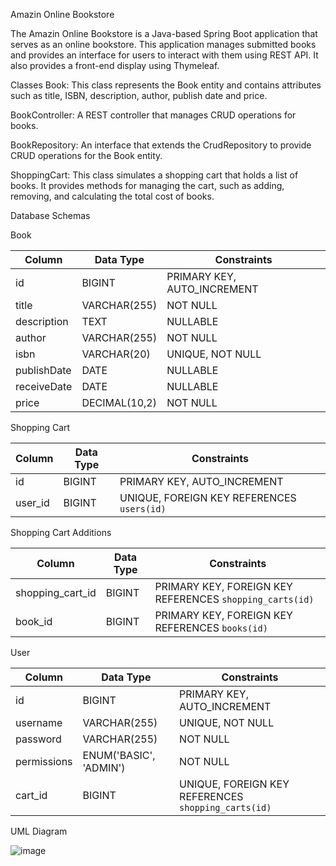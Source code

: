 Amazin Online Bookstore

The Amazin Online Bookstore is a Java-based Spring Boot application that serves as an online bookstore. This application manages submitted books and provides an interface for users to interact with them using REST API. It also provides a front-end display using Thymeleaf.

Classes Book: This class represents the Book entity and contains attributes such as title, ISBN, description, author, publish date and price.

BookController: A REST controller that manages CRUD operations for books.

BookRepository: An interface that extends the CrudRepository to provide CRUD operations for the Book entity.

ShoppingCart: This class simulates a shopping cart that holds a list of books. It provides methods for managing the cart, such as adding, removing, and calculating the total cost of books.

Database Schemas 

Book

| Column       | Data Type        | Constraints                 |
|--------------|------------------|-----------------------------|
| id           | BIGINT           | PRIMARY KEY, AUTO_INCREMENT |
| title        | VARCHAR(255)     | NOT NULL                    |
| description  | TEXT             | NULLABLE                    |
| author       | VARCHAR(255)     | NOT NULL                    |
| isbn         | VARCHAR(20)      | UNIQUE, NOT NULL            |
| publishDate  | DATE             | NULLABLE                    |
| receiveDate  | DATE             | NULLABLE                    |
| price        | DECIMAL(10,2)    | NOT NULL                    |

Shopping Cart

| Column   | Data Type | Constraints                               |
|----------|-----------|-------------------------------------------|
| id       | BIGINT    | PRIMARY KEY, AUTO_INCREMENT               |
| user_id  | BIGINT    | UNIQUE, FOREIGN KEY REFERENCES `users(id)`|

Shopping Cart Additions

| Column             | Data Type | Constraints                                             |
|--------------------|-----------|---------------------------------------------------------|
| shopping_cart_id   | BIGINT    | PRIMARY KEY, FOREIGN KEY REFERENCES `shopping_carts(id)`|
| book_id            | BIGINT    | PRIMARY KEY, FOREIGN KEY REFERENCES `books(id)`         |

User

| Column        | Data Type              | Constraints                                        |
|---------------|------------------------|----------------------------------------------------|
| id            | BIGINT                 | PRIMARY KEY, AUTO_INCREMENT                        |
| username      | VARCHAR(255)           | UNIQUE, NOT NULL                                   |
| password      | VARCHAR(255)           | NOT NULL                                           |
| permissions   | ENUM('BASIC', 'ADMIN') | NOT NULL                                           |
| cart_id       | BIGINT                 | UNIQUE, FOREIGN KEY REFERENCES `shopping_carts(id)`|

UML Diagram

![image](https://github.com/user-attachments/assets/de9a1824-5f82-4312-830b-d96c65d85fdb)


